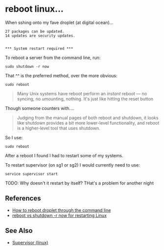 # reboot linux...

When sshing onto my fave droplet (at digital ocean)...

    27 packages can be updated.
    14 updates are security updates.


    *** System restart required ***

    
To reboot a server from the command line, run:

    sudo shutdown -r now


That ^^ is the preferred method, over the more obvious:
    
    sudo reboot

> Many Unix systems have reboot perform an *instant* reboot &mdash; no syncing, no umounting, nothing. It's just like hitting the reset button    

Though someone counters with....
    
> Judging from the manual pages of both reboot and shutdown, it looks like shutdown provides a bit more lower-level functionality, and reboot is a higher-level tool that uses shutdown.

So I use:

	sudo reboot


After a reboot I found I had to restart some of my systems.

To restart supervisor (on sg1 or sg2) I would currently need to use:

	service supervisor start

TODO: Why doesn't it restart by itself? THat's a problem for another night
    
## References

 * [How to reboot droplet through the command line](https://www.digitalocean.com/community/questions/how-to-reboot-droplet-through-the-command-line-restart-apache-server)
 * [reboot vs shutdown -r now for restarting Linux](http://superuser.com/questions/175391/reboot-vs-shutdown-r-now-for-restarting-linux)
 
## See Also

 * [Supervisor (linux)](supervisor.md)